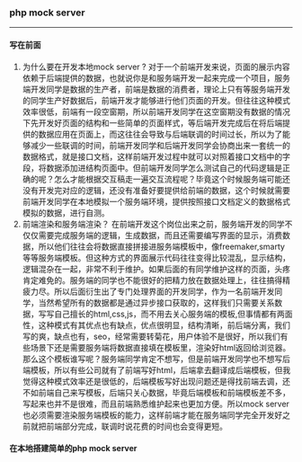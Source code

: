 ### php mock server
---

#### 写在前面
1. 为什么要在开发本地mock server ?
对于一个前端开发来说，页面的展示内容依赖于后端提供的数据，也就说你是和服务端开发一起来完成一个项目，服务端开发同学是数据的生产者，前端是数据的消费者，理论上只有等服务端开发的同学生产好数据后，前端开发才能够进行他们页面的开发。但往往这种模式效率很低，前端有一段空窗期，所以前端开发同学在这空窗期没有数据的情况下先开发好页面的结构和一些简单的页面样式，等后端开发完成后在将后端提供的数据应用在页面上，而这往往会导致与后端联调的时间过长，所以为了能够减少一些联调的时间，前端开发同学和后端开发同学会协商出来一套统一的数据格式，就是接口文档，这样前端开发过程中就可以对照着接口文档中的字段，将数据添加进结构页面中。但前端开发同学怎么测试自己的代码逻辑是正确的呢？怎么才能根据交互稿走一遍交互流程呢？毕竟这个时候服务端可能还没有开发完对应的逻辑，还没有准备好要提供给前端的数据，这个时候就需要前端开发同学在本地模拟一个服务端环境，提供按照接口文档定义的数据格式模拟的数据，进行自测。
2. 前端渲染和服务端渲染？
在前端开发这个岗位出来之前，服务端开发的同学不仅仅需要完成服务端的逻辑，生成数据，而且还需要编写界面的显示，消费数据，所以他们往往会将数据直接拼接进服务端模板中，像freemaker,smarty 等等服务端模板。但这种方式的界面展示代码往往变得比较混乱，显示结构，逻辑混杂在一起，非常不利于维护。如果后面的有同学维护这样的页面，头疼肯定难免的。服务端的同学也不能很好的把精力放在数据处理上，往往搞得精疲力尽。所以后面衍生出了专门处理界面的开发同学，作为一名前端开发同学，当然希望所有的数据都是通过异步接口获取的，这样我们只需要关系数据，写写自己擅长的html,css,js，而不用去关心服务端的模板,但事情都有两面性，这种模式有其优点也有缺点，优点很明显，结构清晰，前后端分离，我们写的爽，缺点也有，seo，经常需要转菊花，用户体验不是很好，所以我们有些场景下还是需要服务端将数据直接填在模板里，渲染好html返回给浏览器。那么这个模板谁写呢？服务端同学肯定不想写，但是前端开发同学也不想写后端模板，所以有些公司就有了前端写好html，后端拿去翻译成后端模板，但我觉得这种模式效率还是很低的，后端模板写好出现问题还是得找前端去调，还不如前端自己来写模板，后端只关心数据，毕竟后端模板和前端模板差不多，写起来也并不是很难，而且前端熟悉维护起来也更加方便。所以mock server也必须需要渲染服务端模板的能力，这样前端才能在服务端同学完全开发好之前就把前端部分完成，联调时说花费的时间也会变得更短。

#### 在本地搭建简单的php mock server

